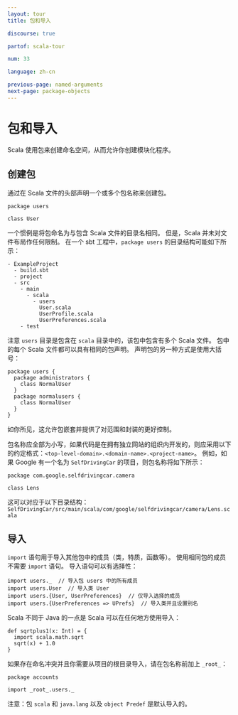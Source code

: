 ```yaml
---
layout: tour
title: 包和导入

discourse: true

partof: scala-tour

num: 33

language: zh-cn

previous-page: named-arguments
next-page: package-objects
---
```


# 包和导入
Scala 使用包来创建命名空间，从而允许你创建模块化程序。

## 创建包
通过在 Scala 文件的头部声明一个或多个包名称来创建包。

```
package users

class User
```
一个惯例是将包命名为与包含 Scala 文件的目录名相同。 但是，Scala 并未对文件布局作任何限制。 在一个 sbt 工程中，`package users` 的目录结构可能如下所示：
```
- ExampleProject
  - build.sbt
  - project
  - src
    - main
      - scala
        - users
          User.scala
          UserProfile.scala
          UserPreferences.scala
    - test
```
注意 `users` 目录是包含在 `scala` 目录中的，该包中包含有多个 Scala 文件。 包中的每个 Scala 文件都可以具有相同的包声明。 声明包的另一种方式是使用大括号：
```
package users {
  package administrators {
    class NormalUser
  }
  package normalusers {
    class NormalUser
  }
}
```
如你所见，这允许包嵌套并提供了对范围和封装的更好控制。

包名称应全部为小写，如果代码是在拥有独立网站的组织内开发的，则应采用以下的约定格式：`<top-level-domain>.<domain-name>.<project-name>`。 例如，如果 Google 有一个名为 `SelfDrivingCar` 的项目，则包名称将如下所示：
```
package com.google.selfdrivingcar.camera

class Lens
```
这可以对应于以下目录结构：`SelfDrivingCar/src/main/scala/com/google/selfdrivingcar/camera/Lens.scala`

## 导入
`import` 语句用于导入其他包中的成员（类，特质，函数等）。 使用相同包的成员不需要 `import` 语句。 导入语句可以有选择性：
```
import users._  // 导入包 users 中的所有成员
import users.User  // 导入类 User
import users.{User, UserPreferences}  // 仅导入选择的成员
import users.{UserPreferences => UPrefs}  // 导入类并且设置别名
```

Scala 不同于 Java 的一点是 Scala 可以在任何地方使用导入：

```tut
def sqrtplus1(x: Int) = {
  import scala.math.sqrt
  sqrt(x) + 1.0
}
```
如果存在命名冲突并且你需要从项目的根目录导入，请在包名称前加上 `_root_`：
```
package accounts

import _root_.users._
```


注意：包 `scala` 和 `java.lang` 以及 `object Predef` 是默认导入的。
